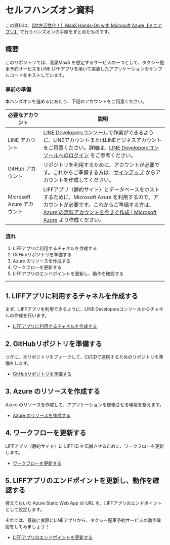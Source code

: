 # セルフハンズオン資料

この資料は、[【地方活性化！】MaaS Hands-On with Microsoft Azure【ミニアプリ】](https://linedevelopercommunity.connpass.com/event/220376/) で行うハンズオンの手順をまとめたものです。

## 概要

このリポジトリでは、温泉MaaS を想定するサービスの一つとして、タクシー配車予約サービスをLINE LIFFアプリを用いて実装したアプリケーションのサンプルコードをホストしています。

### 事前の準備

本ハンズオンを進めるにあたり、下記のアカウントをご用意ください。

| 必要なアカウント | 説明 |
|----|----|
| LINE アカウント | [LINE Developersコンソール](https://developers.line.biz/console/)で作業ができるように、LINEアカウントまたはLINEビジネスアカウントをご用意ください。詳細は、[LINE Developersコンソールへのログイン](https://developers.line.biz/ja/docs/line-developers-console/login-account/) をご参考ください。 |
| GitHub アカウント | リポジトリを利用するために、アカウントが必要です。これからご準備する方は、[サインアップ](https://github.com/signup) からアカウントを作成してください。 |
| Microsoft Azure アカウント | LIFFアプリ（静的サイト）とデータベースをホストするために、Microsoft Azure を利用するので、アカウントが必要です。これからご準備する方は、[Azure の無料アカウントを今すぐ作成 \| Microsoft Azure](https://azure.microsoft.com/ja-jp/free/) より作成ください。 |

### 流れ

1. LIFFアプリに利用するチャネルを作成する
2. GitHubリポジトリを準備する
3. Azure のリソースを作成する
4. ワークフローを更新する
5. LIFFアプリのエンドポイントを更新し、動作を確認する

----

## 1. LIFFアプリに利用するチャネルを作成する

まず、LIFFアプリを利用できるように、LINE Developersコンソールからチャネルの作成を行います。

- [LIFFアプリに利用するチャネルを作成する](./create-line-channels.md)

## 2. GitHubリポジトリを準備する

 つぎに、本リポジトリをフォークして、CI/CDで連携するためのリポジトリを準備をします。

- [GitHubリポジトリを準備する](./prepare-your-repository.md)

## 3. Azure のリソースを作成する

Azure のリソースを作成して、アプリケーションを稼働させる環境を整えます。

- [Azure のリソースを作成する](./create-azure-resources.md)

## 4. ワークフローを更新する

LIFFアプリ（静的サイト）に LIFF ID を伝搬させるために、ワークフローを更新します。

- [ワークフローを更新する](./update-workflow.md)

## 5. LIFFアプリのエンドポイントを更新し、動作を確認する

控えておいた Azure Static Web App の URL を、LIFFアプリのエンドポイントとして設定します。

それでは、最後に実際にLINEアプリから、タクシー配車予約サービスの動作確認をしてみましょう！

- [LIFFアプリのエンドポイントを更新する](./update-liff-endpoint-and-congrats.md)